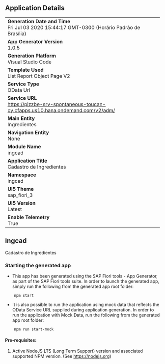 ## Application Details
|               |
| ------------- |
|**Generation Date and Time**<br>Fri Jul 03 2020 15:44:17 GMT-0300 (Horário Padrão de Brasília)|
|**App Generator Version**<br>1.0.5|
|**Generation Platform**<br>Visual Studio Code|
|**Template Used**<br>List Report Object Page V2|
|**Service Type**<br>OData Url|
|**Service URL**<br>https://pizzbe-srv-spontaneous-toucan-oy.cfapps.us10.hana.ondemand.com/v2/adm/|
|**Main Entity**<br>Ingredientes|
|**Navigation Entity**<br>None|
|**Module Name**<br>ingcad|
|**Application Title**<br>Cadastro de Ingredientes|
|**Namespace**<br>ingcad|
|**UI5 Theme**<br>sap_fiori_3|
|**UI5 Version**<br>Latest |
|**Enable Telemetry**<br>True |

## ingcad

Cadastro de Ingredientes

### Starting the generated app

-   This app has been generated using the SAP Fiori tools - App Generator, as part of the SAP Fiori tools suite.  In order to launch the generated app, simply run the following from the generated app root folder:

```
    npm start
```

- It is also possible to run the application using mock data that reflects the OData Service URL supplied during application generation.  In order to run the application with Mock Data, run the following from the generated app root folder:

```
    npm run start-mock
```


#### Pre-requisites:

1. Active NodeJS LTS (Long Term Support) version and associated supported NPM version.  (See https://nodejs.org)


